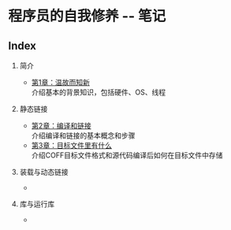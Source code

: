 # 程序员的自我修养 -- 笔记

## Index
1. 简介
    - [第1章：温故而知新](./chapter1.md)  
    介绍基本的背景知识，包括硬件、OS、线程


2. 静态链接
    - [第2章：编译和链接](./chapter2.md)  
    介绍编译和链接的基本概念和步骤
    - [第3章：目标文件里有什么](./chapter3.md)  
    介绍COFF目标文件格式和源代码编译后如何在目标文件中存储

3. 装载与动态链接
    - []()

4. 库与运行库
    - []()
